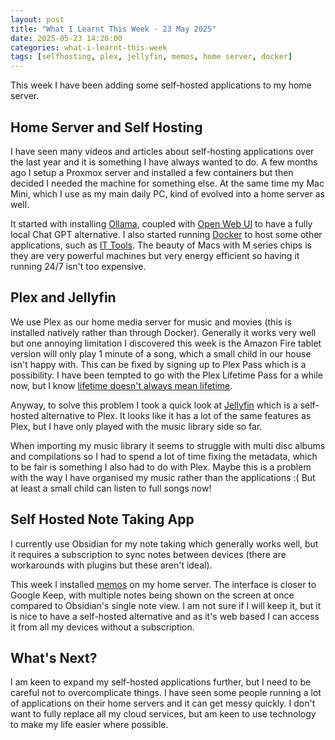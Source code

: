 ```yaml
---
layout: post
title: "What I Learnt This Week - 23 May 2025"
date: 2025-05-23 14:20:00
categories: what-i-learnt-this-week
tags: [selfhosting, plex, jellyfin, memos, home server, docker]
---
```


This week I have been adding some self-hosted applications to my home server.

<!--more-->

## Home Server and Self Hosting

I have seen many videos and articles about self-hosting applications over the last year and it is something I have always wanted to do. A few months ago I setup a Proxmox server and installed a few containers but then decided I needed the machine for something else.  At the same time my Mac Mini, which I use as my main daily PC, kind of evolved into a home server as well. 

It started with installing [Ollama](https://ollama.com/), coupled with [Open Web UI](https://openwebui.com/) to have a fully local Chat GPT alternative. I also started running [Docker](https://www.docker.com/) to host some other applications, such as [IT Tools](https://it-tools.tech/). The beauty of Macs with M series chips is they are very powerful machines but very energy efficient so having it running 24/7 isn't too expensive. 

## Plex and Jellyfin

We use Plex as our home media server for music and movies (this is installed natively rather than through Docker). Generally it works very well but one annoying limitation I discovered this week is the Amazon Fire tablet version will only play 1 minute of a song, which a small child in our house isn't happy with. This can be fixed by signing up to Plex Pass which is a possibility.  I have been tempted to go with the Plex Lifetime Pass for a while now, but I know [lifetime doesn't always mean lifetime](https://www.wired.com/story/vpnsecure-canceled-all-lifetime-subscriptions-claiming-it-didnt-know-about-them/).

Anyway, to solve this problem I took a quick look at [Jellyfin](https://jellyfin.org/) which is a self-hosted alternative to Plex. It looks like it has a lot of the same features as Plex, but I have only played with the music library side so far.

When importing my music library it seems to struggle with multi disc albums and compilations so I had to spend a lot of time fixing the metadata, which to be fair is something I also had to do with Plex. Maybe this is a problem with the way I have organised my music rather than the applications :( But at least a small child can listen to full songs now!

## Self Hosted Note Taking App

I currently use Obsidian for my note taking which generally works well, but it requires a subscription to sync notes between devices (there are workarounds with plugins but these aren't ideal).

This week I installed [memos](https://github.com/usememos/memos) on my home server. The interface is closer to Google Keep, with multiple notes being shown on the screen at once compared to Obsidian's single note view. I am not sure if I will keep it, but it is nice to have a self-hosted alternative and as it's web based I can access it from all my devices without a subscription.

## What's Next?

I am keen to expand my self-hosted applications further, but I need to be careful not to overcomplicate things. I have seen some people running a lot of applications on their home servers and it can get messy quickly.  I don't want to fully replace all my cloud services, but am keen to use technology to make my life easier where possible. 